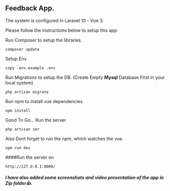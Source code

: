 
## Feedback App.

The system is configured in Laravel 10 - Vue 3. 

Please follow the instructions below to setup this app: 

Run Composer to setup the libraries.
```   
composer update
```
Setup Env 
```
copy .env.example .env
```
Run Migrations to setup the DB. (Create Empty **Mysql** Database First in your local system)
```
php artisan migrate
```
Run npm to install vue dependencies 
```
npm install
```
Good To Go... 
Run the server
```
php artisan ser
```
Also Dont forget to run the npm, which watches the vue.
```
npm run dev
```

####Run the server on 
```
http://127.0.0.1:8000/
```

##### I have also added some screenshots and video presentation of the app in Zip folder👍. 
